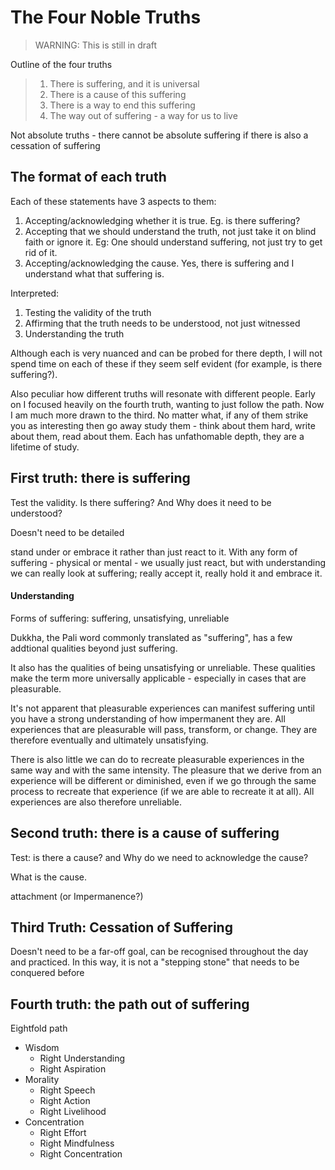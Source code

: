 
# The Four Noble Truths

> WARNING: This is still in draft

Outline of the four truths

> 1. There is suffering, and it is universal
> 2. There is a cause of this suffering
> 3. There is a way to end this suffering
> 4. The way out of suffering - a way for us to live

Not absolute truths - there cannot be absolute suffering if there is also a cessation of suffering

## The format of each truth

Each of these statements have 3 aspects to them: 

1. Accepting/acknowledging whether it is true. Eg. is there suffering?
2. Accepting that we should understand the truth, not just take it on blind faith or ignore it. Eg: One should understand suffering, not just try to get rid of it.
3. Accepting/acknowledging the cause. Yes, there is suffering and I understand what that suffering is.

Interpreted:

1. Testing the validity of the truth
2. Affirming that the truth needs to be understood, not just witnessed
3. Understanding the truth

Although each is very nuanced and can be probed for there depth, I will not spend time on each of these if they seem self evident (for example, is there suffering?). 

Also peculiar how different truths will resonate with different people. Early on I focused heavily on the fourth truth, wanting to just follow the path. Now I am much more drawn to the third. No matter what, if any of them strike you as interesting then go away study them - think about them hard, write about them, read about them. Each has unfathomable depth, they are a lifetime of study.

## First truth: there is suffering

Test the validity. Is there suffering? And Why does it need to be understood?

Doesn't need to be detailed

stand under or embrace it rather than just react to it. With any form of suffering - physical or mental - we usually just react, but with understanding we can really look at suffering; really accept it, really hold it and embrace it.

#### Understanding

Forms of suffering: suffering, unsatisfying, unreliable

Dukkha, the Pali word commonly translated as "suffering", has a few addtional qualities beyond just suffering.

It also has the qualities of being unsatisfying or unreliable. These qualities make the term more universally applicable - especially in cases that are pleasurable. 

It's not apparent that pleasurable experiences can manifest suffering until you have a strong understanding of how impermanent they are. All experiences that are pleasurable will pass, transform, or change. They are therefore eventually and ultimately unsatisfying.

There is also little we can do to recreate pleasurable experiences in the same way and with the same intensity. The pleasure that we derive from an experience will be different or diminished, even if we go through the same process to recreate that experience (if we are able to recreate it at all). All experiences are also therefore unreliable.

## Second truth: there is a cause of suffering

Test: is there a cause? and Why do we need to acknowledge the cause?

What is the cause.

 attachment (or Impermanence?)

## Third Truth: Cessation of Suffering

Doesn't need to be a far-off goal, can be recognised throughout the day and practiced. In this way, it is not a "stepping stone" that needs to be conquered before 

## Fourth truth: the path out of suffering

Eightfold path

- Wisdom
  - Right Understanding
  - Right Aspiration
- Morality
  - Right Speech
  - Right Action 
  - Right Livelihood
- Concentration
  - Right Effort 
  - Right Mindfulness
  - Right Concentration
